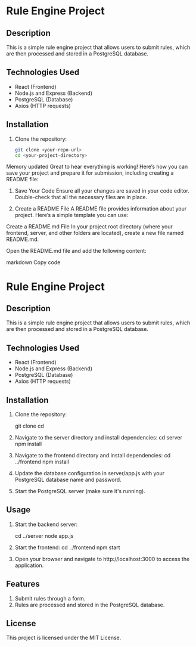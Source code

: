 # Rule Engine Project

## Description

This is a simple rule engine project that allows users to submit rules, which are then processed and stored in a PostgreSQL database.

## Technologies Used

- React (Frontend)
- Node.js and Express (Backend)
- PostgreSQL (Database)
- Axios (HTTP requests)

## Installation

1. Clone the repository:
   ```bash
   git clone <your-repo-url>
   cd <your-project-directory>
   ```

Memory updated
Great to hear everything is working! Here’s how you can save your project and prepare it for submission, including creating a README file:

1. Save Your Code
   Ensure all your changes are saved in your code editor. Double-check that all the necessary files are in place.

2. Create a README File
   A README file provides information about your project. Here’s a simple template you can use:

Create a README.md File
In your project root directory (where your frontend, server, and other folders are located), create a new file named README.md.

Open the README.md file and add the following content:

markdown
Copy code

# Rule Engine Project

## Description

This is a simple rule engine project that allows users to submit rules, which are then processed and stored in a PostgreSQL database.

## Technologies Used

- React (Frontend)
- Node.js and Express (Backend)
- PostgreSQL (Database)
- Axios (HTTP requests)

## Installation

1. Clone the repository:

   git clone <your-repo-url>
   cd <your-project-directory>

2. Navigate to the server directory and install dependencies:
   cd server
   npm install
3. Navigate to the frontend directory and install dependencies:
   cd ../frontend
   npm install
4. Update the database configuration in server/app.js with your PostgreSQL database name and password.

5. Start the PostgreSQL server (make sure it's running).

## Usage

1. Start the backend server:

   cd ../server
   node app.js

2. Start the frontend:
   cd ../frontend
   npm start
3. Open your browser and navigate to http://localhost:3000 to access the application.

## Features

1. Submit rules through a form.
2. Rules are processed and stored in the PostgreSQL database.

## License

This project is licensed under the MIT License.

